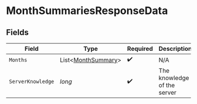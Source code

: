 # MonthSummariesResponseData


## Fields

| Field                                                         | Type                                                          | Required                                                      | Description                                                   |
| ------------------------------------------------------------- | ------------------------------------------------------------- | ------------------------------------------------------------- | ------------------------------------------------------------- |
| `Months`                                                      | List<[MonthSummary](../../Models/Components/MonthSummary.md)> | :heavy_check_mark:                                            | N/A                                                           |
| `ServerKnowledge`                                             | *long*                                                        | :heavy_check_mark:                                            | The knowledge of the server                                   |